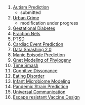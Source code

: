 1. [Autism Prediction](https://github.com/zeroknowledgediscovery/pub_autism_)
    + submitted
2. [Urban Crime](https://github.com/zeroknowledgediscovery/pub_crime_)
    + modification under progress
3. [Gestational Diabetes](https://github.com/zeroknowledgediscovery/pub_gest_diab_ )
4. [Fraction Nets](https://github.com/zeroknowledgediscovery/pub_nncomput_ )
5. [PTSD](https://github.com/zeroknowledgediscovery/pub_ptsd_)
6. [Cardiac Event Prediction](https://github.com/zeroknowledgediscovery/pub_cardiac_ )
7. [Data Smashing 2.0](https://github.com/zeroknowledgediscovery/pub_ds2_)
8. [Manic Episode Prediction](https://github.com/zeroknowledgediscovery/pub_manic_)
9. [Qnet Modeling of Phylogeny](https://github.com/zeroknowledgediscovery/pub_pan_one_ )
10. [Time Smash](https://github.com/zeroknowledgediscovery/pub_tsmash_)
11. [Cognitive Dissonance](https://github.com/zeroknowledgediscovery/pub_cogdis_)
12. [Eating Disorder](https://github.com/zeroknowledgediscovery/pub_eating_dis_)
13. [Infant Microbiome Modeling](https://github.com/zeroknowledgediscovery/pub_mubiome_)
14. [Pandemic Strain Prediction](https://github.com/zeroknowledgediscovery/pub_pan_two_)
15. [Universal Communication](https://github.com/zeroknowledgediscovery/pub_ucomm_)
16. [Escape resistant Vaccine Design]()